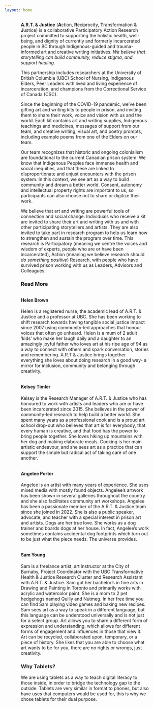```yaml
---
layout: home
---
```


<VPTeamPage>
  <VPTeamPageTitle>
    <template #title>
      <img src="/banners/OurOriginStory.png" class="responsive-image">
    </template>
    <template #lead>
      About Us: Our Origin Story
    </template>
  </VPTeamPageTitle>
  <VPTeamPageSection>
  </VPTeamPageSection>
</VPTeamPage>

<div class="responsive-text">
<b>A.R.T. & Justice</b> (<b>A</b>ction, <b>R</b>eciprocity, <b>T</b>ransformation & <b>J</b>ustice) is a collaborative Participatory Action Research project committed to supporting the holistic health, well-being, and dignity of currently and formerly incarcerated people in BC through Indigenous-guided and trauma-informed art and creative writing initiatives. <i>We believe that storytelling can build community, reduce stigma, and support healing.</i>

This partnership includes researchers at the University of British Columbia (UBC) School of Nursing, Indigenous Elders, Peer Leaders with lived and living experience of incarceration, and champions from the Correctional Service of Canada (CSC). 

Since the beginning of the COVID-19 pandemic, we’ve been gifting art and writing kits to people in prison, and inviting them to share their work, voice and vision with us and the world. Each kit contains art and writing supplies, Indigenous teachings and medicines, messages of support from our team, and creative writing, visual art, and poetry prompts, including example poems from one of the Elders on our team. 

Our team recognizes that historic and ongoing colonialism are foundational to the current Canadian prison system. We know that Indigenous Peoples face immense health and social inequities, and that these are linked to disproportionate and unjust encounters with the prison system. In this context, we see art as a way to build community and dream a better world. Consent, autonomy and intellectual property rights are important to us, so participants can also choose not to share or digitize their work. 

We believe that art and writing are powerful tools of connection and social change. Individuals who receive a kit are invited to share their art and writing with us and with other participating storytellers and artists. They are also invited to take part in research program to help us learn how to strengthen and sustain the program over time. This research is Participatory (meaning we centre the voices and wisdom of experts, people who are or have been incarcerated), Action (meaning we believe research should <i>do something positive</i>) Research, with people who have survived prison working with us as Leaders, Advisors and Colleagues.   
</div>



<VPTeamPage>
  <VPTeamPageTitle>
    <template #title>
      <img src="/banners/MeetTheTeam.png" class="responsive-image">
    </template>
    <template #lead>
      Our Team
    </template>
  </VPTeamPageTitle>
  <VPTeamPageSection>
  <template #members>
      <VPTeamMembers size="medium" :members="teamMembers" />
    </template>
  </VPTeamPageSection>
</VPTeamPage>

<div class="responsive-text">

### Read More

<h4 style="margin-top: 2rem;">
  Helen Brown
</h4>

Helen is a registered nurse, the academic lead of A.R.T. & Justice and a professor at UBC. She has been working to shift research towards having tangible social justice impact since 2007 using community-led approaches that honour voices that often go unheard. Helen is a mum of 2 adult ‘kids’ who make her laugh daily and a daughter to an amazingly joyful father who loves art at his ripe age of 94 as a way to connect with others and spark conversation, stories and remembering. A.R.T & Justice brings together everything she loves about doing research in a good way- a mirror for inclusion, community and belonging through creativity.

<h4 style="margin-top: 2rem;">
  Kelsey Timler
</h4>

Kelsey is the Research Manager of A.R.T. & Justice who has honoured to work with artists and leaders who are or have been incarcerated since 2015. She believes in the power of community-led research to help build a better world. She spent many years as a professional cook and is a proud art school drop-out who believes that art is for everybody, that every human is creative, and that food has the power to bring people together. She loves hiking up mountains with her dog and making elaborate meals. Cooking is her main artistic endeavour, and she sees art as a practice that can support the simple but radical act of taking care of one another.

<h4 style="margin-top: 2rem;">
  Angelee Porter
</h4>

Angelee is an artist with many years of experience. She uses mixed media with mostly found objects. Angelee’s artwork has been shown in several galleries throughout the country and she also facilitates community art workshops. Angelee has been a passionate member of the A.R.T. & Justice team since she joined in 2022. She is also a public speaker, advocate, and teacher with a special interest in prison art and artists. Dogs are her true love. She works as a dog trainer and boards dogs at her house. In fact, Angelee’s work sometimes contains accidental dog footprints which turn out to be just what the piece needs. The universe provides.

<h4 style="margin-top: 2rem;">
  Sam Young
</h4>

Sam is a freelance artist, art instructor at the City of Burnaby, Project Coordinator with the UBC Transformative Health & Justice Research Cluster and Research Assistant with A.R.T. & Justice. Sam got her bachelor’s in fine arts in Drawing and Painting in Toronto and primarily works with acrylic and watercolor paint. She is a mom to 2 pet hedgehogs named Quilly and Nutmeg. In her free time you can find Sam playing video games and baking new recipes. Sam sees art as a way to speak in a different language, but this language can be understood universally and is not just for a select group. Art allows you to share a different form of expression and understanding, which allows for different forms of engagement and influences in those that view it. Art can be recycled, collaborated upon, temporary, or a piece of history. She likes that you are able to choose what art wants to be for you, there are no rights or wrongs, just creativity.
</div>

<VPTeamPage>
  <VPTeamPageTitle>
    <template #title>
      <img src="/banners/WhyTablets.png" class="responsive-image">
    </template>
  </VPTeamPageTitle>
  <VPTeamPageSection>
  </VPTeamPageSection>
</VPTeamPage>

<div class="responsive-text">

### Why Tablets?

We are using tablets as a way to teach digital literacy to those inside, in order to bridge the technology gap to the outside. Tablets are very similar in format to phones, but also have uses that computers would be used for, this is why we chose tablets for their dual purpose.
</div>


<VPTeamPage>
  <VPTeamPageTitle>
    <template #title>
      <img src="/banners/KeepInTouch.png" class="responsive-image">
    </template>
    <template #lead>
      <p>To keep in touch, call us at 1-888-379-0118 or send mail to Kelsey Timler or Helen Brown at the following mailing address:</p>
      <div class="about-address">
        <p>University of British Columbia</p>
        <p>School of Nursing</p>
        <p>T201-2211 Wesbrook Mall</p>
        <p>Vancouver, BC, Canada, V6T 2B5</p>
      </div>
    </template>
  </VPTeamPageTitle>
  <VPTeamPageSection>
  </VPTeamPageSection>
</VPTeamPage>


<style>
.about-address p {
  margin: 0;
  color: var(--vp-c-text-2);
  font-size: 0.95rem;
  line-height: 1.5;
}

.responsive-image {
    margin: 0 auto;
    width: 100%;
    height: auto;
    border-radius: 12px;
}

.responsive-text {
    width: 100%;
    margin: 0 auto;
    padding: 0 1rem;
}

@media (min-width: 768px) {
    .responsive-image {
        width: 70%;
    }
    .responsive-text {
        width: 80%;
    }
}
</style>

<script setup>
import {
  VPTeamPage,
  VPTeamPageTitle,
  VPTeamMembers,
  VPTeamPageSection
} from 'vitepress/theme'

const teamMembers = [
  {
    avatar: '/team/helen-brown.png',
    name: 'Helen Brown',
    title: 'Associate Professor & Academic Lead',
    // sponsor: './about#helen-brown',
    // actionText: 'Learn more'
  },
  {
    avatar: '/team/kelsey-timler.png',
    name: 'Kelsey Timler',
    title: 'Research Manager',
    // sponsor: './about#kelsey-timler',
    // actionText: 'Learn more'
  },
  {
    avatar: '/team/angelee-porter.png',
    name: 'Angelee Porter',
    title: 'Research Assistant',
    // sponsor: './about#angelee-porter',
    // actionText: 'Learn more'
  },
  {
    avatar: '/team/sam-young.png',
    name: 'Sam Young',
    title: 'Research Assistant',
    // sponsor: './about#sam-young',
    // actionText: 'Learn more'
  },
  {
    avatar: '/team/cynber.png',
    name: 'cynber',
    title: 'Developer & Volunteer',
  },
  {
    avatar: '/team/sagedrake.png',
    name: 'sagedrake',
    title: 'Developer & Volunteer',
  },
  {
    avatar: '/team/logank8.png',
    name: 'logank8',
    title: 'Developer & Volunteer',
  },
]
</script>